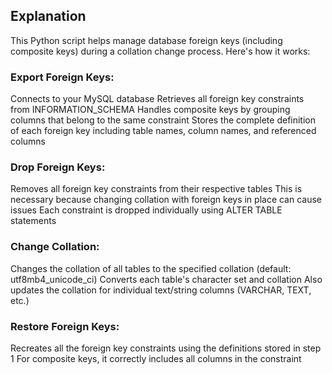 ## Explanation
This Python script helps manage database foreign keys (including composite keys) during a collation change process. Here's how it works:

### Export Foreign Keys:

Connects to your MySQL database
Retrieves all foreign key constraints from INFORMATION_SCHEMA
Handles composite keys by grouping columns that belong to the same constraint
Stores the complete definition of each foreign key including table names, column names, and referenced columns


### Drop Foreign Keys:

Removes all foreign key constraints from their respective tables
This is necessary because changing collation with foreign keys in place can cause issues
Each constraint is dropped individually using ALTER TABLE statements


### Change Collation:

Changes the collation of all tables to the specified collation (default: utf8mb4_unicode_ci)
Converts each table's character set and collation
Also updates the collation for individual text/string columns (VARCHAR, TEXT, etc.)


### Restore Foreign Keys:

Recreates all the foreign key constraints using the definitions stored in step 1
For composite keys, it correctly includes all columns in the constraint
